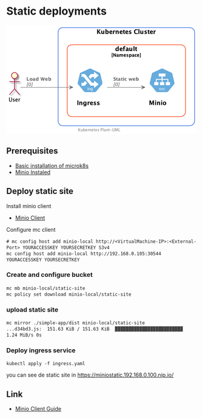# Static deployments

![Static website](../out/StaticPageDeployment/simple-app/simple-app.png)

## Prerequisites

- [Basic installation of microk8s](../Microk8s.md)
- [Minio Instaled](install-minio.md)


## Deploy static site

Install minio client
- [Minio Client](https://github.com/minio/mc)

Configure mc client
```shell
# mc config host add minio-local http://<VirtualMachine-IP>:<External-Port> YOURACCESSKEY YOURSECRETKEY S3v4
mc config host add minio-local http://192.168.0.105:30544 YOURACCESSKEY YOURSECRETKEY
```

### Create and configure bucket

```shell
mc mb minio-local/static-site
mc policy set download minio-local/static-site
```

### upload static site 

```shell
mc mirror ./simple-app/dist minio-local/static-site
...d34bd3.js:  151.63 KiB / 151.63 KiB  ▓▓▓▓▓▓▓▓▓▓▓▓▓▓▓▓▓▓▓▓▓▓▓▓▓  1.24 MiB/s 0s
```

### Deploy ingress service

```shell
kubectl apply -f ingress.yaml
```

you can see de static site in
<https://miniostatic.192.168.0.100.nip.io/>


## Link
- [Minio Client Guide](https://github.com/minio/mc/blob/master/docs/minio-client-complete-guide.md)